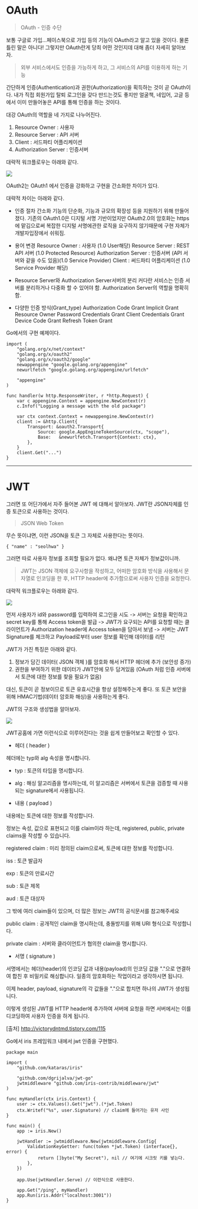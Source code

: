 # OAuth

> OAuth - 인증 수단

보통 구글로 가입...페이스북으로 가입 등의 기능이 OAuth라고 알고 있을 것이다. 물론 틀린 말은 아니다! 그렇지만 OAuth란게 당최 어떤 것인지데 대해 좀더 자세히 알아보자.

> 외부 서비스에서도 인증을 가능하게 하고, 그 서비스의 API를 이용하게 하는 기능

간단하게 인증(Authentication)과 권한(Authorization)을 획득하는 것이 곧 OAuth이다. 내가 직접 회원가입 탈퇴 로그인을 갖다 만드는것도 좋지만 얼굴책, 네입어, 고글 등에서 이미 만들어놓은 API를 통해 인증을 하는 것이다.

대강 OAuth의 역할을 네 가지로 나누어진다.

1. Resource Owner : 사용자
2. Resource Server : API 서버
3. Client : 서드파티 어플리케이션
4. Authorization Server : 인증서버

대략적 워크플로우는 아래와 같다.

![](https://i.imgur.com/7T48KvR.png)

OAuth2는 OAuth1 에서 인증을 강화하고 구현을 간소화한 차이가 있다.

대략적 차이는 아래와 같다.

- 인증 절차 간소화
기능의 단순화, 기능과 규모의 확장성 등을 지원하기 위해 만들어 졌다.
기존의 OAuth1.0은 디지털 서명 기반이었지만 OAuth2.0의 암호화는 https에 맡김으로써 복잡한 디지털 서명에관한 로직을 요구하지 않기때문에 구현 자체가 개발자입장에서 쉬워짐.

- 용어 변경
Resource Owner : 사용자 (1.0 User해당)
Resource Server : REST API 서버 (1.0 Protected Resource)
Authorization Server : 인증서버 (API 서버와 같을 수도 있음)(1.0 Service Provider)
Client : 써드파티 어플리케이션 (1.0 Service Provider 해당)

- Resource Server와 Authorization Server서버의 분리
커다란 서비스는 인증 서버를 분리하거나 다중화 할 수 있어야 함.
Authorization Server의 역할을 명확히 함.

- 다양한 인증 방식(Grant_type)
Authorization Code Grant
Implicit Grant
Resource Owner Password Credentials Grant
Client Credentials Grant
Device Code Grant
Refresh Token Grant

Go에서의 구현 예제이다.

```
import (
	"golang.org/x/net/context"
	"golang.org/x/oauth2"
	"golang.org/x/oauth2/google"
	newappengine "google.golang.org/appengine"
	newurlfetch "google.golang.org/appengine/urlfetch"

	"appengine"
)

func handler(w http.ResponseWriter, r *http.Request) {
	var c appengine.Context = appengine.NewContext(r)
	c.Infof("Logging a message with the old package")

	var ctx context.Context = newappengine.NewContext(r)
	client := &http.Client{
		Transport: &oauth2.Transport{
			Source: google.AppEngineTokenSource(ctx, "scope"),
			Base:   &newurlfetch.Transport{Context: ctx},
		},
	}
	client.Get("...")
}
```

---

# JWT

그러면 또 어딘가에서 자주 들어본 JWT 에 대해서 알아보자. JWT란 JSON자체를 인증 토큰으로 사용하는 것이다.

> JSON Web Token

무슨 뜻이냐면, 이런 JSON을 토큰 그 자체로 사용한다는 뜻이다.

```
{ "name" : "seolhwa" }
```

그러면 따로 사용자 정보를 조회할 필요가 없다. 왜냐면 토큰 자체가 정보값이니까.

> JWT는 JSON 객체에 요구사항을 작성하고, 어떠한 암호화 방식을 사용해서 문자열로 인코딩을 한 후, HTTP header에 추가함으로써 사용자 인증을 요청한다.

대략적 워크플로우는 아래와 같다.

![](https://cdn.auth0.com/content/jwt/jwt-diagram.png)

먼저 사용자가 id와 password를 입력하여 로그인을 시도 -> 서버는 요청을 확인하고 secret key를 통해 Access token을 발급 -> JWT가 요구되는 API를 요청할 때는 클라이언트가 Authorization header에 Access token을 담아서 보냄 -> 서버는 JWT Signature를 체크하고 Payload로부터 user 정보를 확인해 데이터를 리턴

JWT가 가진 특징은 아래와 같다.

1. 정보가 담긴 데이터( JSON 객체 )를 암호화 해서 HTTP 헤더에 추가 (보안성 증가)
2. 권한을 부여하기 위한 데이터가 JWT안에 모두 담겨있음 (OAuth 처럼 인증 서버에서 토큰에 대한 정보를 찾을 필요가 없음)

대신, 토큰이 곧 정보이므로 토큰 유효시간을 항상 설정해주는게 좋다.
또 토큰 보안을 위해 HMAC기법(데이터 암호화 해싱)을 사용하는게 좋다.

JWT의 구조와 생성법을 알아보자.

![](https://t1.daumcdn.net/cfile/tistory/99E82B395A655D1131)

JWT공홈에 가면 이런식으로 이루어진다는 것을 쉽게 만들어보고 확인할 수 있다.

- 헤더 ( header )

헤더에는 typ와 alg 속성을 명시합니다.

- typ : 토큰의 타입을 명시합니다.
- alg : 해싱 알고리즘을 명시하는데, 이 알고리즘은 서버에서 토큰을 검증할 때 사용되는 signature에서 사용됩니다.


- 내용 ( payload )

내용에는 토큰에 대한 정보를 작성합니다.

정보는 속성, 값으로 표현되고 이를 claim이라 하는데, registered, public, private claims을 작성할 수 있습니다.


registered claim : 미리 정의된 claim으로써, 토큰에 대한 정보를 작성합니다.

iss  : 토큰 발급자

exp : 토큰의 만료시간

sub : 토큰 제목

aud : 토큰 대상자

그 밖에 여러 claim들이 있으며, 더 많은 정보는 JWT의 공식문서를 참고해주세요

public claim : 공개적인 claim을 명시하는데, 충돌방지를 위해 URI 형식으로 작성합니다.

private claim : 서버와 클라이언트가 협의한 claim을 명시합니다.


- 서명 ( signature )

서명에서는 헤더(header)의 인코딩 값과 내용(payload)의 인코딩 값을 "."으로 연결하여 합친 후 비밀키로 해싱합니다. 일종의 암호화하는 작업이라고 생각하시면 됩니다.


이제 header, payload, signature의 각 값들을 "."으로 합치면 하나의 JWT가 생성됩니다.

이렇게 생성된 JWT를 HTTP header에 추가하여 서버에 요청을 하면 서버에서는 이를 디코딩하여 사용자 인증을 하게 됩니다.

[출처] http://victorydntmd.tistory.com/115

Go에서 iris 프레임워크 내에서 jwt 인증을 구현했다.

```
package main

import (
	"github.com/kataras/iris"

	"github.com/dgrijalva/jwt-go"
	jwtmiddleware "github.com/iris-contrib/middleware/jwt"
)

func myHandler(ctx iris.Context) {
	user := ctx.Values().Get("jwt").(*jwt.Token)
	ctx.Writef("%s", user.Signature) // claim에 들어가는 유저 사인
}

func main() {
	app := iris.New()

	jwtHandler := jwtmiddleware.New(jwtmiddleware.Config{
		ValidationKeyGetter: func(token *jwt.Token) (interface{}, error) {
			return []byte("My Secret"), nil // 여기에 시크릿 키를 넣는다.
		},
	})

	app.Use(jwtHandler.Serve) // 이런식으로 사용한다.

	app.Get("/ping", myHandler)
	app.Run(iris.Addr("localhost:3001"))
} 
```
